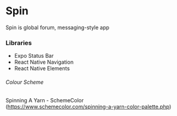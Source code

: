 # Spin

Spin is global forum, messaging-style app

### Libraries

- Expo Status Bar
- React Native Navigation
- React Native Elements

###### Colour Scheme

Spinning A Yarn - SchemeColor <br/>
(https://www.schemecolor.com/spinning-a-yarn-color-palette.php)

